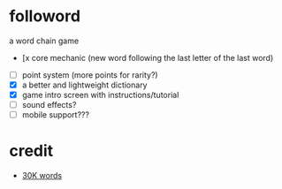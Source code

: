 # followord

a word chain game

- [x core mechanic (new word following the last letter of the last word)
- [ ] point system (more points for rarity?)
- [x] a better and lightweight dictionary
- [x] game intro screen with instructions/tutorial
- [ ] sound effects?
- [ ] mobile support???

# credit
- [30K words](https://github.com/arstgit/high-frequency-vocabulary/blob/master/30k.txt)